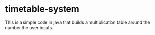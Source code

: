 # timetable-system
This is a simple code in java that builds a multiplication table around the number the user inputs. 

